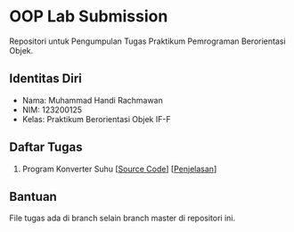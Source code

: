 # OOP Lab Submission

Repositori untuk Pengumpulan Tugas Praktikum Pemrograman Berorientasi Objek.

## Identitas Diri

- Nama: Muhammad Handi Rachmawan
- NIM: 123200125
- Kelas: Praktikum Berorientasi Objek IF-F

## Daftar Tugas

1. Program Konverter Suhu \[[Source Code](https://github.com/handirachmawan/oop-lab-submission/tree/01-konverter-suhu)\] \[[Penjelasan](https://youtu.be/E5FRTGqQIjY)\]

## Bantuan

File tugas ada di branch selain branch master di repositori ini.
